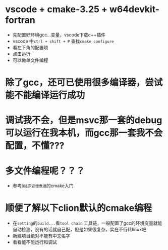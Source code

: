 # vscode + cmake-3.25 + w64devkit-fortran
- 先配置好环境gcc...变量，vscode下载c++插件
- vscode 中`ctrl + shift + P` 查找`cmake configure`
- 看左下角的配置项
- 点击运行
- 可以做单文件编程
# 除了gcc，还可已使用很多编译器，尝试能不能编译运行成功
# 调试我不会，但是msvc那一套的debug可以运行在我本机，而gcc那一套我不会配置，不懂???
# 多文件编程呢？？？
- 参考`B站岁安慢煮酒`的cmake入门
# 顺便了解以下clion默认的cmake编程
- 在`setting`的`build...`看`tool chain` 工具链，一般配置了gcc的环境变量就能自动检测，没有的话就自己配，但是如果很复杂，实在不行转linux吧
- 新建项目绝对不能有中文名字
- 看看能不能运行和调试

